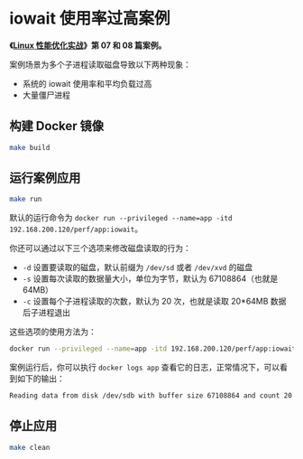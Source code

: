 # iowait 使用率过高案例

**《[Linux 性能优化实战](https://github.com/hdpingshao/ops/tree/master/Linux_performance)》第 07 和 08 篇案例。**

案例场景为多个子进程读取磁盘导致以下两种现象：

* 系统的 iowait 使用率和平均负载过高
* 大量僵尸进程

## 构建 Docker 镜像

```sh
make build
```

## 运行案例应用

```sh
make run
```

默认的运行命令为 `docker run --privileged --name=app -itd 192.168.200.120/perf/app:iowait`。

你还可以通过以下三个选项来修改磁盘读取的行为：

* `-d` 设置要读取的磁盘，默认前缀为 `/dev/sd` 或者 `/dev/xvd` 的磁盘
* `-s` 设置每次读取的数据量大小，单位为字节，默认为 67108864（也就是 64MB）
* `-c` 设置每个子进程读取的次数，默认为 20 次，也就是读取 20*64MB 数据后子进程退出

这些选项的使用方法为：

```sh
docker run --privileged --name=app -itd 192.168.200.120/perf/app:iowait /app -d /dev/sdb -s 67108864 -c 20
```

案例运行后，你可以执行 `docker logs app` 查看它的日志，正常情况下，可以看到如下的输出：

```sh
Reading data from disk /dev/sdb with buffer size 67108864 and count 20
```

## 停止应用

```sh
make clean
```
